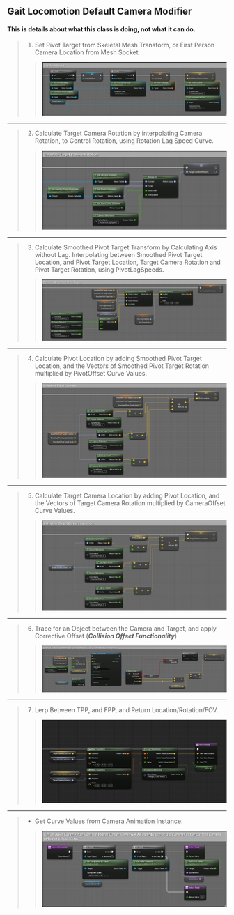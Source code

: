 ## Gait Locomotion Default Camera Modifier
#### This is details about what this class is doing, not what it can do.
> 1. Set Pivot Target from Skeletal Mesh Transform, or First Person Camera Location from Mesh Socket.
>> ![](/Assets/Images/Documentation/Camera/GaitLoco_DefaultCameraMod/SetPivotTarget.png#small-image)
---
> 2. Calculate Target Camera Rotation by interpolating Camera Rotation, to Control Rotation, using Rotation Lag Speed Curve.
>> ![](/Assets/Images/Documentation/Camera/GaitLoco_DefaultCameraMod/CalculateTargetCameraRotation.png#small-image)
---
> 3. Calculate Smoothed Pivot Target Transform by Calculating Axis without Lag. Interpolating between Smoothed Pivot Target Location, and Pivot Target Location, Target Camera Rotation and Pivot Target Rotation, using PivotLagSpeeds. 
>> ![](/Assets/Images/Documentation/Camera/GaitLoco_DefaultCameraMod/CalculateSmoothedPivotTarget.png#small-image)
---
> 4. Calculate Pivot Location by adding Smoothed Pivot Target Location, and the Vectors of Smoothed Pivot Target Rotation multiplied by PivotOffset Curve Values.
>> ![](/Assets/Images/Documentation/Camera/GaitLoco_DefaultCameraMod/CalculatePivotLocation.png#small-image)
---
> 5. Calculate Target Camera Location by adding Pivot Location, and the Vectors of Target Camera Rotation multiplied by CameraOffset Curve Values.
>> ![](/Assets/Images/Documentation/Camera/GaitLoco_DefaultCameraMod/CalculateTargetCameraLocation.png#small-image)
---
> 6. Trace for an Object between the Camera and Target, and apply Corrective Offset (***Collision Offset Functionality***)
>> ![](/Assets/Images/Documentation/Camera/GaitLoco_DefaultCameraMod/CorrectiveOffset.png#small-image)
---
> 7. Lerp Between TPP, and FPP, and Return Location/Rotation/FOV.
>> ![](/Assets/Images/Documentation/Camera/GaitLoco_DefaultCameraMod/Return.png#smallimage)
---
> - Get Curve Values from Camera Animation Instance.
>> ![](/Assets/Images/Documentation/Camera/GaitLoco_DefaultCameraMod/CameraBehaviour.png#small-image)
